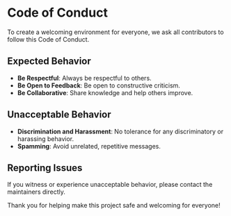 # Code of Conduct

To create a welcoming environment for everyone, we ask all contributors to follow this Code of Conduct.

## Expected Behavior

- **Be Respectful**: Always be respectful to others.
- **Be Open to Feedback**: Be open to constructive criticism.
- **Be Collaborative**: Share knowledge and help others improve.

## Unacceptable Behavior

- **Discrimination and Harassment**: No tolerance for any discriminatory or harassing behavior.
- **Spamming**: Avoid unrelated, repetitive messages.

## Reporting Issues

If you witness or experience unacceptable behavior, please contact the maintainers directly.

Thank you for helping make this project safe and welcoming for everyone!

